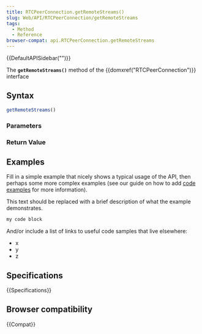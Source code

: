 ```yaml
---
title: RTCPeerConnection.getRemoteStreams()
slug: Web/API/RTCPeerConnection/getRemoteStreams
tags:
  - Method
  - Reference
browser-compat: api.RTCPeerConnection.getRemoteStreams
---
```

{{DefaultAPISidebar("")}}

The **`getRemoteStreams()`** method of the {{domxref("RTCPeerConnection")}} interface 

## Syntax

```js
getRemoteStreams()
```

### Parameters



### Return Value



## Examples

Fill in a simple example that nicely shows a typical usage of the API, then perhaps some more complex examples (see our guide on how to add [code examples](/en-US/docs/MDN/Contribute/Structures/Code_examples) for more information).

This text should be replaced with a brief description of what the example demonstrates.

```js
my code block
```

And/or include a list of links to useful code samples that live elsewhere:

*   x
*   y
*   z

## Specifications

{{Specifications}}

## Browser compatibility

{{Compat}}


